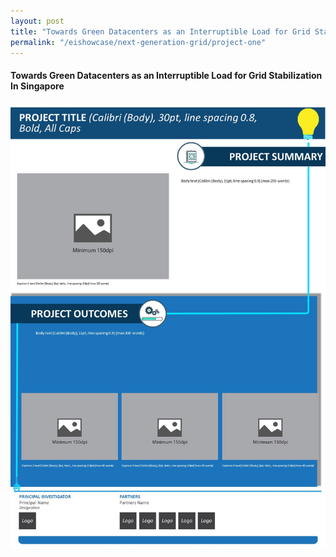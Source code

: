 ```yaml
---
layout: post
title: "Towards Green Datacenters as an Interruptible Load for Grid Stabilization In Singapore"
permalink: "/eishowcase/next-generation-grid/project-one"
---
```

#### Towards Green Datacenters as an Interruptible Load for Grid Stabilization In Singapore

![Project 4](/images/panel-template-04.jpg)
